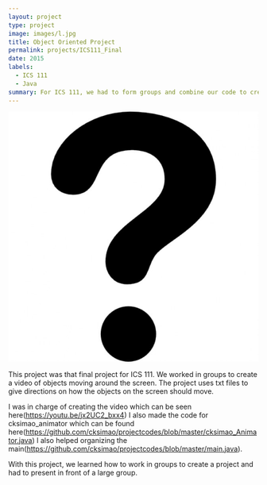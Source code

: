 ```yaml
---
layout: project
type: project
image: images/l.jpg
title: Object Oriented Project
permalink: projects/ICS111_Final
date: 2015
labels:
  - ICS 111
  - Java
summary: For ICS 111, we had to form groups and combine our code to create a final project.
---
```


<img class="ui medium right floated rounded image" src="/images/l.jpg">

This project was that final project for ICS 111. We worked in groups to create a video of objects moving around the screen. The project uses txt files to give directions on how the objects on the screen should move.

I was in charge of creating the video which can be seen here(https://youtu.be/jx2UC2_bxx4) 
I also made the code for cksimao_animator which can be found here(https://github.com/cksimao/projectcodes/blob/master/cksimao_Animator.java)
I also helped organizing the main(https://github.com/cksimao/projectcodes/blob/master/main.java).

With this project, we learned how to work in groups to create a project and had to present in front of a large group.

